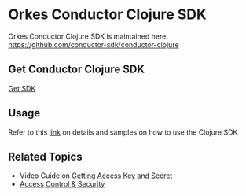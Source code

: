
# Orkes Conductor Clojure SDK

Orkes Conductor Clojure SDK is maintained here: https://github.com/conductor-sdk/conductor-clojure

## Get Conductor Clojure SDK

[Get SDK](https://clojars.org/io.orkes/conductor-clojure)

## Usage

Refer to this [link](https://github.com/conductor-sdk/conductor-clojure#quick-guide) on details and samples on how to use the Clojure SDK

## Related Topics

- Video Guide on [Getting Access Key and Secret](/content/how-to-videos/access-key-and-secret)
- [Access Control & Security](/content/category/access-control-and-security)

